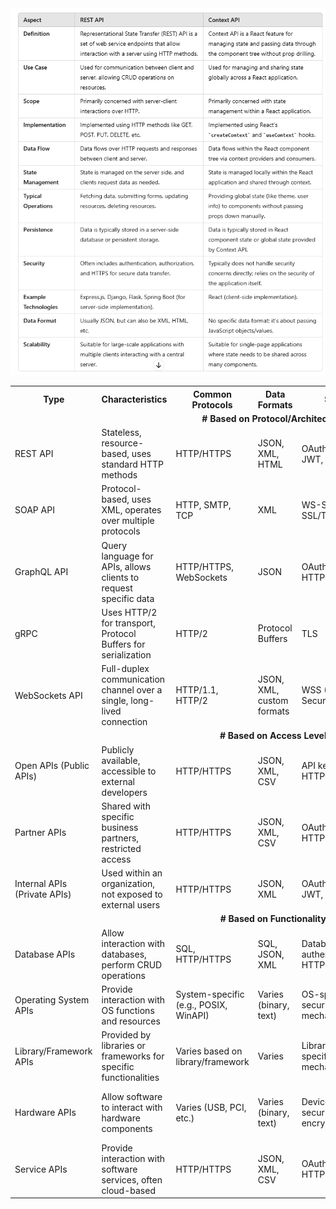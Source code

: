 <div style="text-align: center;">
  <img src="Media/Api/restApi_ContxetApi.png" alt="APIs"/>
</div>

<table>
  <tr>
    <th>Type</th>
    <th>Characteristics</th>
    <th>Common Protocols</th>
    <th>Data Formats</th>
    <th>Security</th>
    <th>Use Cases</th>
    <th>Examples</th>
  </tr>
  <tr>
    <td colspan="7" style="text-align: center;"><b># Based on Protocol/Architecture</b></td>
  </tr>
  <tr>
    <td>REST API</td>
    <td>Stateless, resource-based, uses standard HTTP methods</td>
    <td>HTTP/HTTPS</td>
    <td>JSON, XML, HTML</td>
    <td>OAuth, API keys, JWT, HTTPS</td>
    <td>Web services, mobile apps</td>
    <td>GitHub API, Twitter API, Google Maps API</td>
  </tr>
  <tr>
    <td>SOAP API</td>
    <td>Protocol-based, uses XML, operates over multiple protocols</td>
    <td>HTTP, SMTP, TCP</td>
    <td>XML</td>
    <td>WS-Security, SSL/TLS</td>
    <td>Enterprise web services, financial services</td>
    <td>PayPal API, AWS S3 SOAP API</td>
  </tr>
  <tr>
    <td>GraphQL API</td>
    <td>Query language for APIs, allows clients to request specific data</td>
    <td>HTTP/HTTPS, WebSockets</td>
    <td>JSON</td>
    <td>OAuth, API keys, HTTPS</td>
    <td>Efficient data fetching, real-time updates</td>
    <td>GitHub GraphQL API, Shopify API</td>
  </tr>
  <tr>
    <td>gRPC</td>
    <td>Uses HTTP/2 for transport, Protocol Buffers for serialization</td>
    <td>HTTP/2</td>
    <td>Protocol Buffers</td>
    <td>TLS</td>
    <td>High-performance, low-latency applications</td>
    <td>Google Cloud Pub/Sub, etcd</td>
  </tr>
  <tr>
    <td>WebSockets API</td>
    <td>Full-duplex communication channel over a single, long-lived connection</td>
    <td>HTTP/1.1, HTTP/2</td>
    <td>JSON, XML, custom formats</td>
    <td>WSS (WebSockets Secure)</td>
    <td>Real-time applications, live updates</td>
    <td>Slack API, real-time chat apps</td>
  </tr>
  <tr>
    <td colspan="7" style="text-align: center;"><b># Based on Access Level</b></td>
  </tr>
  <tr>
    <td>Open APIs (Public APIs)</td>
    <td>Publicly available, accessible to external developers</td>
    <td>HTTP/HTTPS</td>
    <td>JSON, XML, CSV</td>
    <td>API keys, OAuth, HTTPS</td>
    <td>Social media integrations, public data services</td>
    <td>Twitter API, OpenWeatherMap API</td>
  </tr>
  <tr>
    <td>Partner APIs</td>
    <td>Shared with specific business partners, restricted access</td>
    <td>HTTP/HTTPS</td>
    <td>JSON, XML, CSV</td>
    <td>OAuth, API keys, HTTPS</td>
    <td>Business integrations, B2B applications</td>
    <td>Amazon MWS, Salesforce Partner API</td>
  </tr>
  <tr>
    <td colspan="">Internal APIs (Private APIs)</td>
    <td>Used within an organization, not exposed to external users</td>
    <td>HTTP/HTTPS</td>
    <td>JSON, XML</td>
    <td>OAuth, API keys, JWT, HTTPS</td>
    <td>Internal system integration, internal apps</td>
    <td>Company-specific internal APIs</td>
  </tr>
  <tr>
    <td colspan="7" style="text-align: center;"><b># Based on Functionality</b></td>
  </tr>
  <tr>
    <td>Database APIs</td>
    <td>Allow interaction with databases, perform CRUD operations</td>
    <td>SQL, HTTP/HTTPS</td>
    <td>SQL, JSON, XML</td>
    <td>Database authentication, HTTPS</td>
    <td>Data management systems, database operations</td>
    <td>MySQL API, MongoDB Atlas API</td>
  </tr>
  <tr>
    <td>Operating System APIs</td>
    <td>Provide interaction with OS functions and resources</td>
    <td>System-specific (e.g., POSIX, WinAPI)</td>
    <td>Varies (binary, text)</td>
    <td>OS-specific security mechanisms, ACLs</td>
    <td>System-level applications, utilities</td>
    <td>Windows API, POSIX API</td>
  </tr>
  <tr>
    <td>Library/Framework APIs</td>
    <td>Provided by libraries or frameworks for specific functionalities</td>
    <td>Varies based on library/framework</td>
    <td>Varies</td>
    <td>Library/framework-specific mechanisms</td>
    <td>Application development using libraries</td>
    <td>React, TensorFlow, jQuery APIs</td>
  </tr>
  <tr>
    <td>Hardware APIs</td>
    <td>Allow software to interact with hardware components</td>
    <td>Varies (USB, PCI, etc.)</td>
    <td>Varies (binary, text)</td>
    <td>Device-specific security, encryption</td>
    <td>Device drivers, hardware management apps</td>
    <td>OpenGL, DirectX, Printer APIs</td>
  </tr>
  <tr>
    <td>Service APIs</td>
    <td>Provide interaction with software services, often cloud-based</td>
    <td>HTTP/HTTPS</td>
    <td>JSON, XML, CSV</td>
    <td>OAuth, API keys, HTTPS</td>
    <td>Cloud services, SaaS applications</td>
    <td>Google Cloud API, AWS API, Microsoft Azure API</td>
  </tr>
</table>
